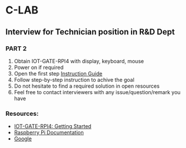 # C-LAB
## Interview for Technician position in R&D Dept
### PART 2

1. Obtain IOT-GATE-RPI4 with display, keyboard, mouse
3. Power on if required
4. Open the first step [Instruction Guide](https://github.com/compulab-yokneam/Documentation/blob/master/new_employee_training/interview/technician/task-02.md)
5. Follow step-by-step instruction to achive the goal
6. Do not hesitate to find a required solution in open resources
7. Feel free to contact interviewers with any issue/question/remark you have

### Resources:
* [IOT-GATE-RPI4: Getting Started](http://192.168.10.106/mediawiki/index.php/IOT-GATE-RPI4:_Getting_Started)
* [Raspberry Pi Documentation](https://www.raspberrypi.com/documentation/computers/raspberry-pi.html)
* [Google](https://www.google.com/)
